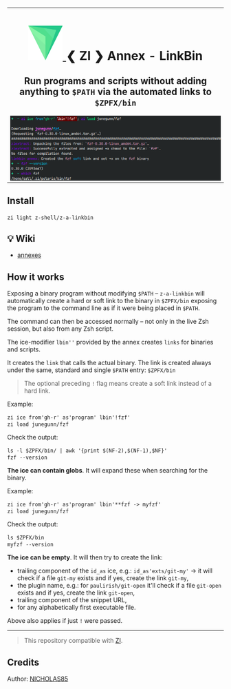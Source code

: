 <table style="align:center;width:100%;height:auto">
<tr><td align="center">
  <h1>
    <a href="https://github.com/z-shell/zi">
      <img style="align:center;width:80px;height:auto" src="https://github.com/z-shell/zi/raw/main/docs/images/logo.svg" />
    </a>❮ ZI ❯ Annex - LinkBin
  </h1>
<h2>Run programs and scripts without adding anything to <code>$PATH</code> via the automated <b>links</b> to <code>$ZPFX/bin</code>
</h2>
    <img align="center" src="img/linkbin.png" alt="eval preview" />
  </td>
</tr>
</table>

## Install

```shell
zi light z-shell/z-a-linkbin
```

## 💡 Wiki

- [annexes](https://z.digitalclouds.dev/docs/ecosystem/annexes)

## How it works

Exposing a binary program without modifying `$PATH` – `z-a-linkbin` will automatically create a hard or soft link to the binary in `$ZPFX/bin` exposing the program to the command line as if it were being placed in `$PATH`.

The command can then be accessed normally – not only in the live Zsh session, but also from any Zsh script.

The ice-modifier `lbin''` provided by the annex creates `links` for binaries and scripts.

It creates the `link` that calls the actual binary. The link is created always under the same, standard and single `$PATH` entry: `$ZPFX/bin`

> The optional preceding `!` flag means create a soft link instead of a hard link.

Example:

```shell
zi ice from'gh-r' as'program' lbin'!fzf'
zi load junegunn/fzf
```

Check the output:

```shell
ls -l $ZPFX/bin/ | awk '{print $(NF-2),$(NF-1),$NF}'
fzf --version
```

**The ice can contain globs**. It will expand these when searching for the binary.

Example:

```shell
zi ice from'gh-r' as'program' lbin'**fzf -> myfzf'
zi load junegunn/fzf
```

Check the output:

```shell
ls $ZPFX/bin
myfzf --version
```

**The ice can be empty**. It will then try to create the link:

- trailing component of the `id_as` ice, e.g.: `id_as'exts/git-my'` → it will check if a file `git-my` exists and if yes, create the link `git-my`,
- the plugin name, e.g.: for `paulirish/git-open` it'll check if a file `git-open` exists and if yes, create the link `git-open`,
- trailing component of the snippet URL,
- for any alphabetically first executable file.

Above also applies if just `!` were passed.

---

> This repository compatible with [ZI](https://github.com/z-shell/zi).

## Credits

Author: [NICHOLAS85](https://github.com/NICHOLAS85)
